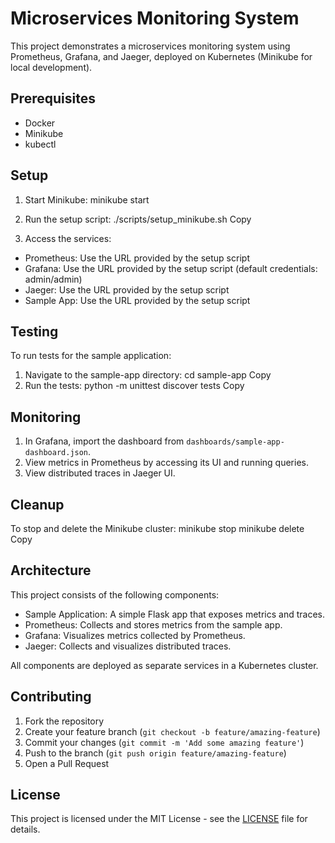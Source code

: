 # Microservices Monitoring System

This project demonstrates a microservices monitoring system using Prometheus, Grafana, and Jaeger, deployed on Kubernetes (Minikube for local development).

## Prerequisites

- Docker
- Minikube
- kubectl

## Setup

1. Start Minikube:
minikube start

2. Run the setup script:
./scripts/setup_minikube.sh
Copy
3. Access the services:
- Prometheus: Use the URL provided by the setup script
- Grafana: Use the URL provided by the setup script (default credentials: admin/admin)
- Jaeger: Use the URL provided by the setup script
- Sample App: Use the URL provided by the setup script

## Testing

To run tests for the sample application:

1. Navigate to the sample-app directory:
cd sample-app
Copy
2. Run the tests:
python -m unittest discover tests
Copy
## Monitoring

1. In Grafana, import the dashboard from `dashboards/sample-app-dashboard.json`.
2. View metrics in Prometheus by accessing its UI and running queries.
3. View distributed traces in Jaeger UI.

## Cleanup

To stop and delete the Minikube cluster:
minikube stop
minikube delete
Copy
## Architecture

This project consists of the following components:

- Sample Application: A simple Flask app that exposes metrics and traces.
- Prometheus: Collects and stores metrics from the sample app.
- Grafana: Visualizes metrics collected by Prometheus.
- Jaeger: Collects and visualizes distributed traces.

All components are deployed as separate services in a Kubernetes cluster.

## Contributing

1. Fork the repository
2. Create your feature branch (`git checkout -b feature/amazing-feature`)
3. Commit your changes (`git commit -m 'Add some amazing feature'`)
4. Push to the branch (`git push origin feature/amazing-feature`)
5. Open a Pull Request

## License

This project is licensed under the MIT License - see the [LICENSE](LICENSE) file for details.